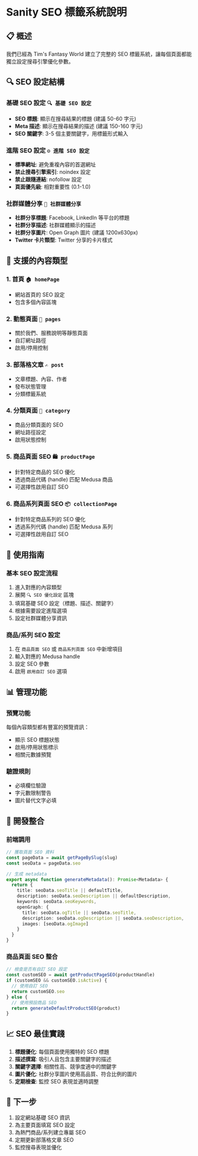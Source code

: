# Sanity SEO 標籤系統說明

## 📋 概述

我們已經為 Tim's Fantasy World 建立了完整的 SEO 標籤系統，讓每個頁面都能獨立設定搜尋引擎優化參數。

## 🔍 SEO 設定結構

### 基礎 SEO 設定 `🔍 基礎 SEO 設定`
- **SEO 標題**: 顯示在搜尋結果的標題 (建議 50-60 字元)
- **Meta 描述**: 顯示在搜尋結果的描述 (建議 150-160 字元)  
- **SEO 關鍵字**: 3-5 個主要關鍵字，用標籤形式輸入

### 進階 SEO 設定 `⚙️ 進階 SEO 設定`
- **標準網址**: 避免重複內容的首選網址
- **禁止搜尋引擎索引**: noindex 設定
- **禁止跟隨連結**: nofollow 設定
- **頁面優先級**: 相對重要性 (0.1-1.0)

### 社群媒體分享 `📱 社群媒體分享`
- **社群分享標題**: Facebook, LinkedIn 等平台的標題
- **社群分享描述**: 社群媒體顯示的描述
- **社群分享圖片**: Open Graph 圖片 (建議 1200x630px)
- **Twitter 卡片類型**: Twitter 分享的卡片樣式

## 📄 支援的內容類型

### 1. 首頁 `🏠 homePage`
- 網站首頁的 SEO 設定
- 包含多個內容區塊

### 2. 動態頁面 `📄 pages`
- 關於我們、服務說明等靜態頁面
- 自訂網址路徑
- 啟用/停用控制

### 3. 部落格文章 `✍️ post`
- 文章標題、內容、作者
- 發布狀態管理
- 分類標籤系統

### 4. 分類頁面 `📂 category`  
- 商品分類頁面的 SEO
- 網址路徑設定
- 啟用狀態控制

### 5. 商品頁面 SEO `🛍️ productPage`
- 針對特定商品的 SEO 優化
- 透過商品代碼 (handle) 匹配 Medusa 商品
- 可選擇性啟用自訂 SEO

### 6. 商品系列頁面 SEO `📦 collectionPage`
- 針對特定商品系列的 SEO 優化  
- 透過系列代碼 (handle) 匹配 Medusa 系列
- 可選擇性啟用自訂 SEO

## 🎯 使用指南

### 基本 SEO 設定流程
1. 進入對應的內容類型
2. 展開 `🔍 SEO 優化設定` 區塊
3. 填寫基礎 SEO 設定（標題、描述、關鍵字）
4. 根據需要設定進階選項
5. 設定社群媒體分享資訊

### 商品/系列 SEO 設定
1. 在 `商品頁面 SEO` 或 `商品系列頁面 SEO` 中新增項目
2. 輸入對應的 Medusa handle
3. 設定 SEO 參數
4. 啟用 `啟用自訂 SEO` 選項

## 📊 管理功能

### 預覽功能
每個內容類型都有豐富的預覽資訊：
- 顯示 SEO 標題狀態
- 啟用/停用狀態標示
- 相關元數據預覽

### 驗證規則
- 必填欄位驗證
- 字元數限制警告
- 圖片替代文字必填

## 🔧 開發整合

### 前端調用
```typescript
// 獲取頁面 SEO 資料
const pageData = await getPageBySlug(slug)
const seoData = pageData.seo

// 生成 metadata
export async function generateMetadata(): Promise<Metadata> {
  return {
    title: seoData.seoTitle || defaultTitle,
    description: seoData.seoDescription || defaultDescription,
    keywords: seoData.seoKeywords,
    openGraph: {
      title: seoData.ogTitle || seoData.seoTitle,
      description: seoData.ogDescription || seoData.seoDescription,
      images: [seoData.ogImage]
    }
  }
}
```

### 商品頁面 SEO 整合
```typescript
// 檢查是否有自訂 SEO 設定
const customSEO = await getProductPageSEO(productHandle)
if (customSEO && customSEO.isActive) {
  // 使用自訂 SEO
  return customSEO.seo
} else {
  // 使用預設商品 SEO
  return generateDefaultProductSEO(product)
}
```

## 📈 SEO 最佳實踐

1. **標題優化**: 每個頁面使用獨特的 SEO 標題
2. **描述撰寫**: 吸引人且包含主要關鍵字的描述
3. **關鍵字選擇**: 相關性高、競爭度適中的關鍵字
4. **圖片優化**: 社群分享圖片使用高品質、符合比例的圖片
5. **定期檢查**: 監控 SEO 表現並適時調整

## 🚀 下一步

1. 設定網站基礎 SEO 資訊
2. 為主要頁面填寫 SEO 設定
3. 為熱門商品/系列建立專屬 SEO
4. 定期更新部落格文章 SEO
5. 監控搜尋表現並優化
